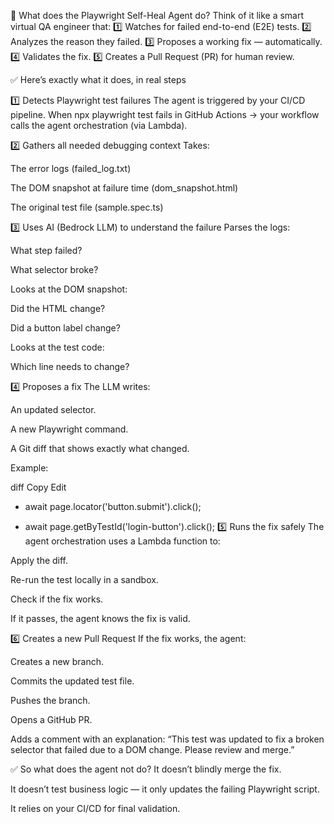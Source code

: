 📌 What does the Playwright Self-Heal Agent do?
Think of it like a smart virtual QA engineer that:
1️⃣ Watches for failed end-to-end (E2E) tests.
2️⃣ Analyzes the reason they failed.
3️⃣ Proposes a working fix — automatically.
4️⃣ Validates the fix.
5️⃣ Creates a Pull Request (PR) for human review.

✅ Here’s exactly what it does, in real steps

1️⃣ Detects Playwright test failures
The agent is triggered by your CI/CD pipeline.
When npx playwright test fails in GitHub Actions → your workflow calls the agent orchestration (via Lambda).

2️⃣ Gathers all needed debugging context
Takes:

The error logs (failed_log.txt)

The DOM snapshot at failure time (dom_snapshot.html)

The original test file (sample.spec.ts)

3️⃣ Uses AI (Bedrock LLM) to understand the failure
Parses the logs:

What step failed?

What selector broke?

Looks at the DOM snapshot:

Did the HTML change?

Did a button label change?

Looks at the test code:

Which line needs to change?

4️⃣ Proposes a fix
The LLM writes:

An updated selector.

A new Playwright command.

A Git diff that shows exactly what changed.

Example:

diff
Copy
Edit
- await page.locator('button.submit').click();
+ await page.getByTestId('login-button').click();
5️⃣ Runs the fix safely
The agent orchestration uses a Lambda function to:

Apply the diff.

Re-run the test locally in a sandbox.

Check if the fix works.

If it passes, the agent knows the fix is valid.

6️⃣ Creates a new Pull Request
If the fix works, the agent:

Creates a new branch.

Commits the updated test file.

Pushes the branch.

Opens a GitHub PR.

Adds a comment with an explanation:
“This test was updated to fix a broken selector that failed due to a DOM change. Please review and merge.”

✅ So what does the agent not do?
It doesn’t blindly merge the fix.

It doesn’t test business logic — it only updates the failing Playwright script.

It relies on your CI/CD for final validation.